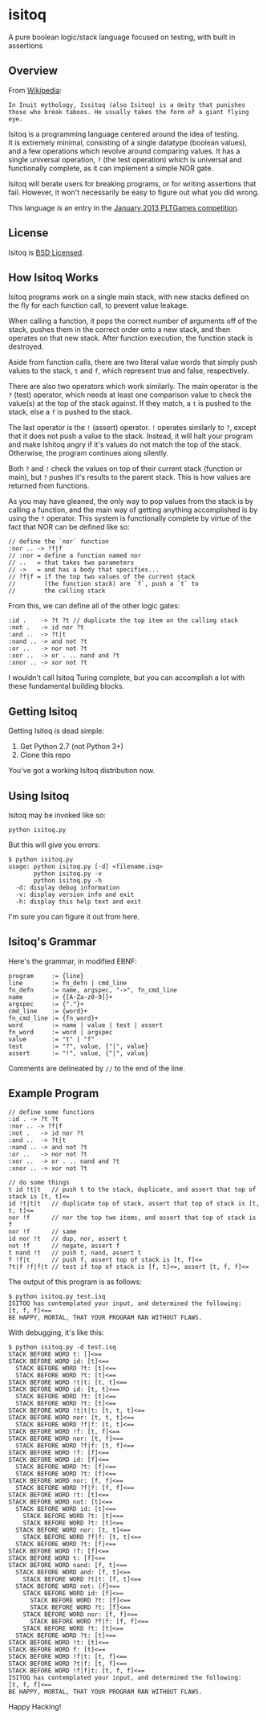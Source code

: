 isitoq
======

A pure boolean logic/stack language focused on testing, with built in 
assertions

Overview
--------
From [Wikipedia](http://en.wikipedia.org/wiki/Issitoq):

    In Inuit mythology, Issitoq (also Isitoq) is a deity that punishes 
    those who break taboos. He usually takes the form of a giant flying 
    eye.
    
Isitoq is a programming language centered around the idea of testing.  
It is extremely minimal, consisting of a single datatype (boolean values),
and a few operations which revolve around comparing values.  It has a 
single universal operation, `?` (the test operation) which is universal 
and functionally complete, as it can implement a simple NOR gate.

Isitoq will berate users for breaking programs, or for writing assertions
that fail.  However, it won't necessarily be easy to figure out what
you did wrong.

This language is an entry in the 
[January 2013 PLTGames competition](http://www.pltgames.com/competition/2013/1).

License
-------
Isitoq is [BSD Licensed](https://raw.github.com/gatesphere/isitoq/master/license/license.txt).

How Isitoq Works
----------------
Isitoq programs work on a single main stack, with new stacks defined
on the fly for each function call, to prevent value leakage.

When calling a function, it pops the correct number of arguments off of
the stack, pushes them in the correct order onto a new stack, and then
operates on that new stack.  After function execution, the function 
stack is destroyed.

Aside from function calls, there are two literal value words that simply
push values to the stack, `t` and `f`, which represent true and false, 
respectively.

There are also two operators which work similarly.  The main operator
is the `?` (test) operator, which needs at least one comparison value
to check the value(s) at the top of the stack against.  If they match, 
a `t` is pushed to the stack, else a `f` is pushed to the stack.

The last operator is the `!` (assert) operator.  `!` operates similarly 
to `?`, except that it does not push a value to the stack.  Instead, it 
will halt your program and make Ishitoq angry if it's values do not match
the top of the stack.  Otherwise, the program continues along silently.

Both `?` and `!` check the values on top of their current stack (function
or main), but `?` pushes it's results to the parent stack.  This is how
values are returned from functions.

As you may have gleaned, the only way to pop values from the stack is by
calling a function, and the main way of getting anything accomplished is
by using the `?` operator.  This system is functionally complete by virtue
of the fact that NOR can be defined like so:

    // define the `nor` function
    :nor .. -> ?f|f
    // :nor = define a function named nor
    // ..   = that takes two parameters
    // ->   = and has a body that specifies...
    // ?f|f = if the top two values of the current stack 
    //        (the function stack) are `f`, push a `t` to
    //        the calling stack

From this, we can define all of the other logic gates:

    :id .    -> ?t ?t // duplicate the top item on the calling stack
    :not .   -> id nor ?t
    :and ..  -> ?t|t
    :nand .. -> and not ?t
    :or ..   -> nor not ?t
    :xor ..  -> or . .. nand and ?t
    :xnor .. -> xor not ?t

I wouldn't call Isitoq Turing complete, but you can accomplish a lot 
with these fundamental building blocks.

Getting Isitoq
--------------
Getting Isitoq is dead simple:

  1. Get Python 2.7 (not Python 3+)
  2. Clone this repo
  
You've got a working Isitoq distribution now.

Using Isitoq
------------
Isitoq may be invoked like so:

    python isitoq.py
    
But this will give you errors:

    $ python isitoq.py
    usage: python isitoq.py [-d] <filename.isq>
           python isitoq.py -v
           python isitoq.py -h
      -d: display debug information
      -v: display version info and exit
      -h: display this help text and exit

I'm sure you can figure it out from here.

Isitoq's Grammar
----------------
Here's the grammar, in modified EBNF:

    program     := {line}
    line        := fn_defn | cmd_line
    fn_defn     := name, argspec, "->", fn_cmd_line
    name        := {[A-Za-z0-9]}+
    argspec     := {"."}+
    cmd_line    := {word}+
    fn_cmd_line := {fn_word}+
    word        := name | value | test | assert
    fn_word     := word | argspec
    value       := "t" | "f"
    test        := "?", value, {"|", value}
    assert      := "!", value, {"|", value}
    
Comments are delineated by `//` to the end of the line.

Example Program
---------------
    // define some functions
    :id . -> ?t ?t
    :nor .. -> ?f|f
    :not .   -> id nor ?t
    :and ..  -> ?t|t
    :nand .. -> and not ?t
    :or ..   -> nor not ?t
    :xor ..  -> or . .. nand and ?t
    :xnor .. -> xor not ?t

    // do some things
    t id !t|t   // push t to the stack, duplicate, and assert that top of stack is [t, t]<=
    id !t|t|t   // duplicate top of stack, assert that top of stack is [t, t, t]<=
    nor !f      // nor the top two items, and assert that top of stack is f
    nor !f      // same
    id nor !t   // dup, nor, assert t
    not !f      // negate, assert f
    t nand !t   // push t, nand, assert t
    f !f|t      // push f, assert top of stack is [t, f]<=
    ?t|f !f|f|t // test if top of stack is [f, t]<=, assert [t, f, f]<=
    
The output of this program is as follows:

    $ python isitoq.py test.isq
    ISITOQ has contemplated your input, and determined the following:
    [t, f, f]<==
    BE HAPPY, MORTAL, THAT YOUR PROGRAM RAN WITHOUT FLAWS.
    
With debugging, it's like this:

    $ python isitoq.py -d test.isq
    STACK BEFORE WORD t: []<==
    STACK BEFORE WORD id: [t]<==
      STACK BEFORE WORD ?t: [t]<==
      STACK BEFORE WORD ?t: [t]<==
    STACK BEFORE WORD !t|t: [t, t]<==
    STACK BEFORE WORD id: [t, t]<==
      STACK BEFORE WORD ?t: [t]<==
      STACK BEFORE WORD ?t: [t]<==
    STACK BEFORE WORD !t|t|t: [t, t, t]<==
    STACK BEFORE WORD nor: [t, t, t]<==
      STACK BEFORE WORD ?f|f: [t, t]<==
    STACK BEFORE WORD !f: [t, f]<==
    STACK BEFORE WORD nor: [t, f]<==
      STACK BEFORE WORD ?f|f: [t, f]<==
    STACK BEFORE WORD !f: [f]<==
    STACK BEFORE WORD id: [f]<==
      STACK BEFORE WORD ?t: [f]<==
      STACK BEFORE WORD ?t: [f]<==
    STACK BEFORE WORD nor: [f, f]<==
      STACK BEFORE WORD ?f|f: [f, f]<==
    STACK BEFORE WORD !t: [t]<==
    STACK BEFORE WORD not: [t]<==
      STACK BEFORE WORD id: [t]<==
        STACK BEFORE WORD ?t: [t]<==
        STACK BEFORE WORD ?t: [t]<==
      STACK BEFORE WORD nor: [t, t]<==
        STACK BEFORE WORD ?f|f: [t, t]<==
      STACK BEFORE WORD ?t: [f]<==
    STACK BEFORE WORD !f: [f]<==
    STACK BEFORE WORD t: [f]<==
    STACK BEFORE WORD nand: [f, t]<==
      STACK BEFORE WORD and: [f, t]<==
        STACK BEFORE WORD ?t|t: [f, t]<==
      STACK BEFORE WORD not: [f]<==
        STACK BEFORE WORD id: [f]<==
          STACK BEFORE WORD ?t: [f]<==
          STACK BEFORE WORD ?t: [f]<==
        STACK BEFORE WORD nor: [f, f]<==
          STACK BEFORE WORD ?f|f: [f, f]<==
        STACK BEFORE WORD ?t: [t]<==
      STACK BEFORE WORD ?t: [t]<==
    STACK BEFORE WORD !t: [t]<==
    STACK BEFORE WORD f: [t]<==
    STACK BEFORE WORD !f|t: [t, f]<==
    STACK BEFORE WORD ?t|f: [t, f]<==
    STACK BEFORE WORD !f|f|t: [t, f, f]<==
    ISITOQ has contemplated your input, and determined the following:
    [t, f, f]<==
    BE HAPPY, MORTAL, THAT YOUR PROGRAM RAN WITHOUT FLAWS.

Happy Hacking!

